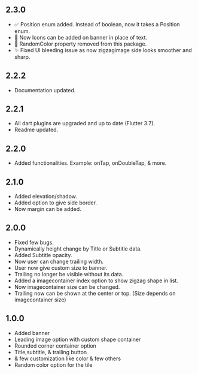 ## 2.3.0
- ✅ Position enum added. Instead of boolean, now it takes a Position enum.
- 🔀 Now Icons can be added on banner in place of text.
- 🚫 RandomColor property removed from this package.
- ✨ Fixed UI bleeding issue as now zigzagimage side looks smoother and sharp.

## 2.2.2
- Documentation updated.

## 2.2.1
- All dart plugins are upgraded and up to date (Flutter 3.7).
- Readme updated.

## 2.2.0
- Added functionalities. Example: onTap, onDoubleTap, & more.

## 2.1.0
- Added elevation/shadow.
- Added option to give side border.
- Now margin can be added.

## 2.0.0
- Fixed few bugs.
- Dynamically height change by Title or Subtitle data.
- Added Subtitle opacity.
- Now user can change trailing width.
- User now give custom size to banner.
- Trailing no longer be visible without its data.
- Added a imagecontainer index option to show zigzag shape in list.
- Now imagecontainer size can be changed.
- Trailing now can be shown at the center or top. (Size depends on imagecontainer size)

## 1.0.0
- Added banner
- Leading image option with custom shape container
- Rounded corner container option
- Title,subtitle, & trailing button
- & few customization like color & few others
- Random color option for the tile